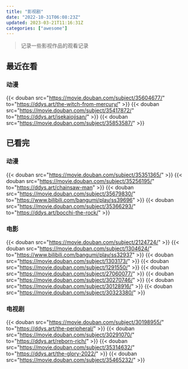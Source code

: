 ```yaml
---
title: "影视剧"
date: "2022-10-31T06:08:23Z"
updated: 2023-03-21T11:16:31Z
categories: ["awesome"]
---
```

> 记录一些影视作品的观看记录

[//]: # (https://moviedb.8610000.xyz/api/v1/queue/movie/)

## 最近在看

### 动漫

{{< douban src="https://movie.douban.com/subject/35604677/" to="https://ddys.art/the-witch-from-mercury/" >}}
{{< douban src="https://movie.douban.com/subject/35417872/" to="https://ddys.art/isekaiojisan/" >}}
{{< douban src="https://movie.douban.com/subject/35853587/" >}}

## 已看完

### 动漫

{{< douban src="https://movie.douban.com/subject/35351365/" >}}
{{< douban src="https://movie.douban.com/subject/35256195/" to="https://ddys.art/chainsaw-man" >}}
{{< douban src="https://movie.douban.com/subject/35679830/" to="https://www.bilibili.com/bangumi/play/ss39696" >}}
{{< douban src="https://movie.douban.com/subject/35366293/" to="https://ddys.art/bocchi-the-rock/" >}}

### 电影

{{< douban src="https://movie.douban.com/subject/2124724/" >}}
{{< douban src="https://movie.douban.com/subject/1304624/" to="https://www.bilibili.com/bangumi/play/ss32937" >}}
{{< douban src="https://movie.douban.com/subject/1303173/" >}}
{{< douban src="https://movie.douban.com/subject/1291550/" >}}
{{< douban src="https://movie.douban.com/subject/27060077/" >}}
{{< douban src="https://movie.douban.com/subject/30270746/" >}}
{{< douban src="https://movie.douban.com/subject/30128916/" >}}
{{< douban src="https://movie.douban.com/subject/30323380/" >}}

### 电视剧

{{< douban src="https://movie.douban.com/subject/30198955/" to="https://ddys.art/the-peripheral/" >}}
{{< douban src="https://movie.douban.com/subject/30291070/" to="https://ddys.art/reborn-rich/" >}}
{{< douban src="https://movie.douban.com/subject/35314632/" to="https://ddys.art/the-glory-2022/" >}}
{{< douban src="https://movie.douban.com/subject/35465232/" >}}

